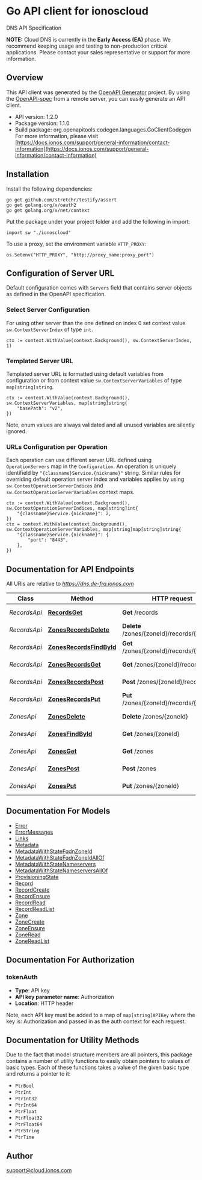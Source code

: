 # Go API client for ionoscloud

DNS API Specification

**NOTE:** Cloud DNS is currently in the **Early Access (EA)** phase. We recommend keeping usage and testing to non-production critical applications. Please contact your sales representative or support for more information.

## Overview
This API client was generated by the [OpenAPI Generator](https://openapi-generator.tech) project.  By using the [OpenAPI-spec](https://www.openapis.org/) from a remote server, you can easily generate an API client.

- API version: 1.2.0
- Package version: 1.1.0
- Build package: org.openapitools.codegen.languages.GoClientCodegen
For more information, please visit [https://docs.ionos.com/support/general-information/contact-information](https://docs.ionos.com/support/general-information/contact-information)

## Installation

Install the following dependencies:

```shell
go get github.com/stretchr/testify/assert
go get golang.org/x/oauth2
go get golang.org/x/net/context
```

Put the package under your project folder and add the following in import:

```golang
import sw "./ionoscloud"
```

To use a proxy, set the environment variable `HTTP_PROXY`:

```golang
os.Setenv("HTTP_PROXY", "http://proxy_name:proxy_port")
```

## Configuration of Server URL

Default configuration comes with `Servers` field that contains server objects as defined in the OpenAPI specification.

### Select Server Configuration

For using other server than the one defined on index 0 set context value `sw.ContextServerIndex` of type `int`.

```golang
ctx := context.WithValue(context.Background(), sw.ContextServerIndex, 1)
```

### Templated Server URL

Templated server URL is formatted using default variables from configuration or from context value `sw.ContextServerVariables` of type `map[string]string`.

```golang
ctx := context.WithValue(context.Background(), sw.ContextServerVariables, map[string]string{
	"basePath": "v2",
})
```

Note, enum values are always validated and all unused variables are silently ignored.

### URLs Configuration per Operation

Each operation can use different server URL defined using `OperationServers` map in the `Configuration`.
An operation is uniquely identifield by `"{classname}Service.{nickname}"` string.
Similar rules for overriding default operation server index and variables applies by using `sw.ContextOperationServerIndices` and `sw.ContextOperationServerVariables` context maps.

```
ctx := context.WithValue(context.Background(), sw.ContextOperationServerIndices, map[string]int{
	"{classname}Service.{nickname}": 2,
})
ctx = context.WithValue(context.Background(), sw.ContextOperationServerVariables, map[string]map[string]string{
	"{classname}Service.{nickname}": {
		"port": "8443",
	},
})
```

## Documentation for API Endpoints

All URIs are relative to *https://dns.de-fra.ionos.com*

Class | Method | HTTP request | Description
------------ | ------------- | ------------- | -------------
*RecordsApi* | [**RecordsGet**](docs/api/RecordsApi.md#recordsget) | **Get** /records | Retrieve all records
*RecordsApi* | [**ZonesRecordsDelete**](docs/api/RecordsApi.md#zonesrecordsdelete) | **Delete** /zones/{zoneId}/records/{recordId} | Delete a record
*RecordsApi* | [**ZonesRecordsFindById**](docs/api/RecordsApi.md#zonesrecordsfindbyid) | **Get** /zones/{zoneId}/records/{recordId} | Retrieve a record
*RecordsApi* | [**ZonesRecordsGet**](docs/api/RecordsApi.md#zonesrecordsget) | **Get** /zones/{zoneId}/records | Retrieve records
*RecordsApi* | [**ZonesRecordsPost**](docs/api/RecordsApi.md#zonesrecordspost) | **Post** /zones/{zoneId}/records | Create a record
*RecordsApi* | [**ZonesRecordsPut**](docs/api/RecordsApi.md#zonesrecordsput) | **Put** /zones/{zoneId}/records/{recordId} | Ensure a record
*ZonesApi* | [**ZonesDelete**](docs/api/ZonesApi.md#zonesdelete) | **Delete** /zones/{zoneId} | Delete a zone
*ZonesApi* | [**ZonesFindById**](docs/api/ZonesApi.md#zonesfindbyid) | **Get** /zones/{zoneId} | Retrieve a zone
*ZonesApi* | [**ZonesGet**](docs/api/ZonesApi.md#zonesget) | **Get** /zones | Retrieve zones
*ZonesApi* | [**ZonesPost**](docs/api/ZonesApi.md#zonespost) | **Post** /zones | Create a zone
*ZonesApi* | [**ZonesPut**](docs/api/ZonesApi.md#zonesput) | **Put** /zones/{zoneId} | Ensure a zone


## Documentation For Models

 - [Error](docs/models/Error.md)
 - [ErrorMessages](docs/models/ErrorMessages.md)
 - [Links](docs/models/Links.md)
 - [Metadata](docs/models/Metadata.md)
 - [MetadataWithStateFqdnZoneId](docs/models/MetadataWithStateFqdnZoneId.md)
 - [MetadataWithStateFqdnZoneIdAllOf](docs/models/MetadataWithStateFqdnZoneIdAllOf.md)
 - [MetadataWithStateNameservers](docs/models/MetadataWithStateNameservers.md)
 - [MetadataWithStateNameserversAllOf](docs/models/MetadataWithStateNameserversAllOf.md)
 - [ProvisioningState](docs/models/ProvisioningState.md)
 - [Record](docs/models/Record.md)
 - [RecordCreate](docs/models/RecordCreate.md)
 - [RecordEnsure](docs/models/RecordEnsure.md)
 - [RecordRead](docs/models/RecordRead.md)
 - [RecordReadList](docs/models/RecordReadList.md)
 - [Zone](docs/models/Zone.md)
 - [ZoneCreate](docs/models/ZoneCreate.md)
 - [ZoneEnsure](docs/models/ZoneEnsure.md)
 - [ZoneRead](docs/models/ZoneRead.md)
 - [ZoneReadList](docs/models/ZoneReadList.md)


## Documentation For Authorization



### tokenAuth

- **Type**: API key
- **API key parameter name**: Authorization
- **Location**: HTTP header

Note, each API key must be added to a map of `map[string]APIKey` where the key is: Authorization and passed in as the auth context for each request.


## Documentation for Utility Methods

Due to the fact that model structure members are all pointers, this package contains
a number of utility functions to easily obtain pointers to values of basic types.
Each of these functions takes a value of the given basic type and returns a pointer to it:

* `PtrBool`
* `PtrInt`
* `PtrInt32`
* `PtrInt64`
* `PtrFloat`
* `PtrFloat32`
* `PtrFloat64`
* `PtrString`
* `PtrTime`

## Author

support@cloud.ionos.com

